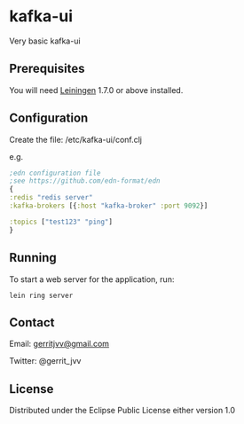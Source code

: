 # kafka-ui

Very basic kafka-ui

## Prerequisites

You will need [Leiningen][1] 1.7.0 or above installed.

[1]: https://github.com/technomancy/leiningen

## Configuration

Create the file: /etc/kafka-ui/conf.clj

e.g.

```clojure
;edn configuration file
;see https://github.com/edn-format/edn
{
:redis "redis server"
:kafka-brokers [{:host "kafka-broker" :port 9092}]

:topics ["test123" "ping"]
}
```

## Running

To start a web server for the application, run:

    lein ring server


## Contact

Email: gerritjvv@gmail.com

Twitter: @gerrit_jvv

## License


Distributed under the Eclipse Public License either version 1.0
